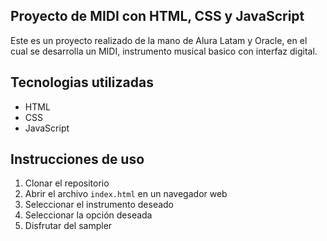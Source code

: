 ## Proyecto de MIDI con HTML, CSS y JavaScript

Este es un proyecto realizado de la mano de Alura Latam y Oracle, en el cual se desarrolla un MIDI, instrumento musical basico con interfaz digital.
 
## Tecnologias utilizadas
- HTML
- CSS
- JavaScript

## Instrucciones de uso
1. Clonar el repositorio
2. Abrir el archivo `index.html` en un navegador web
3. Seleccionar el instrumento deseado
4. Seleccionar la opción deseada
5. Disfrutar del sampler


